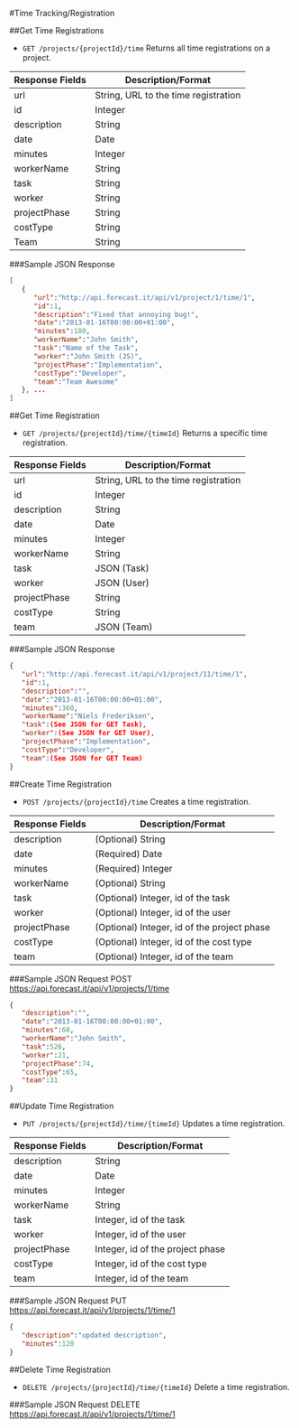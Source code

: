 #Time Tracking/Registration

##Get Time Registrations

* `GET /projects/{projectId}/time` Returns all time registrations on a project.

|Response Fields | Description/Format|
|------------ | -------------|
|url | String, URL to the time registration|
|id | Integer|
|description | String|
|date | Date|
|minutes | Integer|
|workerName | String|
|task | String|
|worker | String|
|projectPhase | String|
|costType | String|
|Team | String|

###Sample JSON Response
```json
[
   {
      "url":"http://api.forecast.it/api/v1/project/1/time/1",
      "id":1,
      "description":"Fixed that annoying bug!",
      "date":"2013-01-16T00:00:00+01:00",
      "minutes":180,
      "workerName":"John Smith",
      "task":"Name of the Task",
      "worker":"John Smith (JS)",
      "projectPhase":"Implementation",
      "costType":"Developer",
      "team":"Team Awesome"
   }, ...
]
```

##Get Time Registration

* `GET /projects/{projectId}/time/{timeId}` Returns a specific time registration.

|Response Fields | Description/Format|
|------------ | -------------|
|url | String, URL to the time registration|
|id | Integer|
|description | String|
|date | Date|
|minutes | Integer|
|workerName | String|
|task | JSON (Task)|
|worker | JSON (User)|
|projectPhase | String|
|costType | String|
|team | JSON (Team)|

###Sample JSON Response
```json
{
   "url":"http://api.forecast.it/api/v1/project/11/time/1",
   "id":1,
   "description":"",
   "date":"2013-01-16T00:00:00+01:00",
   "minutes":360,
   "workerName":"Niels Frederiksen",
   "task":(See JSON for GET Task),
   "worker":(See JSON for GET User),
   "projectPhase":"Implementation",
   "costType":"Developer",
   "team":(See JSON for GET Team)
}
```

##Create Time Registration

* `POST /projects/{projectId}/time` Creates a time registration.

|Response Fields | Description/Format|
|------------ | -------------|
|description | (Optional) String|
|date | (Required) Date|
|minutes | (Required) Integer|
|workerName | (Optional) String|
|task | (Optional) Integer, id of the task|
|worker | (Optional) Integer, id of the user|
|projectPhase | (Optional) Integer, id of the project phase|
|costType | (Optional) Integer, id of the cost type|
|team | (Optional) Integer, id of the team|

###Sample JSON Request
POST https://api.forecast.it/api/v1/projects/1/time

```json
{
   "description":"",
   "date":"2013-01-16T00:00:00+01:00",
   "minutes":60,
   "workerName":"John Smith",
   "task":526,
   "worker":21,
   "projectPhase":74,
   "costType":65,
   "team":31
}
```

##Update Time Registration

* `PUT /projects/{projectId}/time/{timeId}` Updates a time registration.

|Response Fields | Description/Format|
|------------ | -------------|
|description | String|
|date | Date|
|minutes | Integer|
|workerName | String|
|task | Integer, id of the task|
|worker | Integer, id of the user|
|projectPhase | Integer, id of the project phase|
|costType | Integer, id of the cost type|
|team | Integer, id of the team|

###Sample JSON Request
PUT https://api.forecast.it/api/v1/projects/1/time/1

```json
{
   "description":"updated description",
   "minutes":120
}
```

##Delete Time Registration

* `DELETE /projects/{projectId}/time/{timeId}` Delete a time registration.

###Sample JSON Request
DELETE https://api.forecast.it/api/v1/projects/1/time/1
